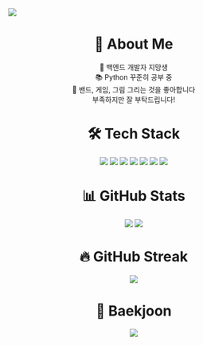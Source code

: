 <img src="https://capsule-render.vercel.app/api?type=waving&color=0bb4ff&height=200&section=header&text=Hello,%20World!&fontSize=40&fontAlignY=50&fontAlign=middle&animation=fadeIn" />

<h1 align="center"> 🐣 About Me </h1>
<p align="center"> 
🌱 백엔드 개발자 지망생 <br>
📚 Python 꾸준히 공부 중 <br>
🎸 밴드, 게임, 그림 그리는 것을 좋아합니다 <br>
부족하지만 잘 부탁드립니다!
</p>
  
<h1 align="center"> 🛠 Tech Stack </h1>

<div align="center">
<img src="https://img.shields.io/badge/Python-3776AB?style=flat&logo=Python&logoColor=white"/>
<img src="https://img.shields.io/badge/AWS-FF9900?style=flat&logo=Amazon-AWS&logoColor=white"/>
<img src="https://img.shields.io/badge/GitHub-181717?style=flat&logo=GitHub&logoColor=white"/>
<img src="https://img.shields.io/badge/Linux-FCC624?style=flat&logo=Linux&logoColor=black"/>
<img src="https://img.shields.io/badge/HTML5-E34F26?style=flat-square&logo=html5&logoColor=white"/>
<img src="https://img.shields.io/badge/CSS3-1572B6?style=flat-square&logo=css3&logoColor=white"/>
<img src="https://img.shields.io/badge/JavaScript-F7DF1E?style=flat-square&logo=javascript&logoColor=black"/>
</div>

<h1 align="center">📊 GitHub Stats</h1>
<div align="center">
  <img src="https://github-readme-stats.vercel.app/api?username=kyukyu300&hide=contribs,prs&show_icons=true&theme=tokyonight" />
  <img src="https://github-readme-stats.vercel.app/api/top-langs/?username=kyukyu300&layout=compact&theme=tokyonight" />
</div>

<h1 align="center">🔥 GitHub Streak</h1>
<p align="center">
  <img src="https://streak-stats.demolab.com?user=kyukyu300&theme=tokyonight" />
</p>

<h1 align="center">🧠 Baekjoon</h1>
<div align="center">
  <img src="http://mazassumnida.wtf/api/v2/generate_badge?boj=kyujin1252" />
</div>
